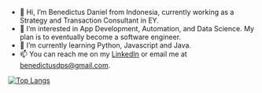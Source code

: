 - 👋 Hi, I’m Benedictus Daniel from Indonesia, currently working as a Strategy and Transaction Consultant in EY.
- 👀 I’m interested in App Development, Automation, and Data Science. My plan is to eventually become a software engineer.
- 🌱 I’m currently learning Python, Javascript and Java.
- 📫 You can reach me on my [LinkedIn](https://www.linkedin.com/in/benedictusdps/) or email me at benedictusdps@gmail.com.

[![Top Langs](https://github-readme-stats.vercel.app/api/top-langs/?username=benedictusdps&theme=tokyonight)](https://github.com/benedictusdps/github-readme-stats)

<!---
benedictusdps/benedictusdps is a ✨ special ✨ repository because its `README.md` (this file) appears on your GitHub profile.
You can click the Preview link to take a look at your changes.
--->
